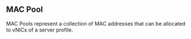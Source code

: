 ## MAC Pool
MAC Pools represent a collection of MAC addresses that can be allocated to vNICs of a server profile.